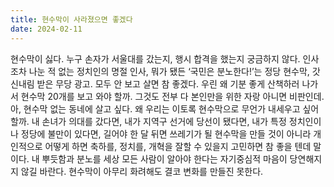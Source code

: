 ```yaml
---
title: 현수막이 사라졌으면 좋겠다
date: 2024-02-11
---
```


현수막이 싫다. 누구 손자가 서울대를 갔는지, 행시 합격을 했는지 궁금하지 않다. 인사조차 나눈 적 없는 정치인의 명절 인사, 뭐가 됐든 ‘국민은 분노한다!’는 정당 현수막, 갓 신내림 받은 무당 광고. 모두 안 보고 살면 참 좋겠다. 우린 왜 기분 좋게 산책하러 나가서 현수막 20개를 보고 와야 할까. 그것도 전부 다 본인만을 위한 자랑 아니면 비판인데. 아, 현수막 없는 동네에 살고 싶다. 왜 우리는 이토록 현수막으로 무언가 내세우고 싶어 할까. 내 손녀가 의대를 갔다면, 내가 지역구 선거에 당선이 됐다면, 내가 특정 정치인이나 정당에 불만이 있다면, 길어야 한 달 뒤면 쓰레기가 될 현수막을 만들 것이 아니라 개인적으로 어떻게 하면 축하를, 정치를, 개혁을 잘할 수 있을지 고민하면 참 좋을 텐데 말이다. 내 뿌듯함과 분노를 세상 모든 사람이 알아야 한다는 자기중심적 마음이 당연해지지 않길 바란다. 현수막이 아무리 화려해도 결코 변화를 만들진 못한다.